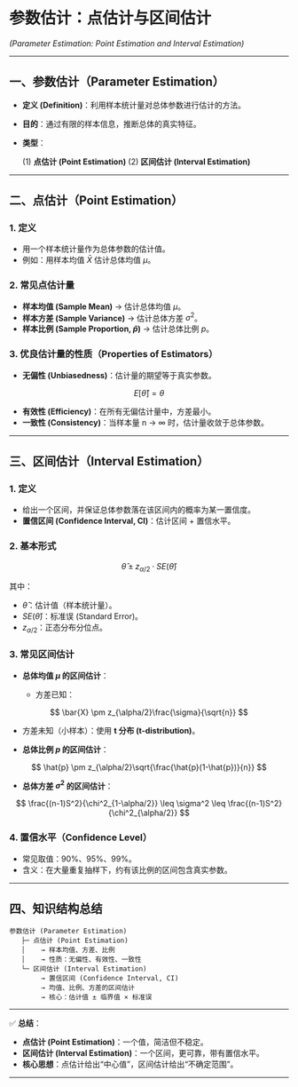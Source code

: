 

# 参数估计：点估计与区间估计

*(Parameter Estimation: Point Estimation and Interval Estimation)*

---

## 一、参数估计（Parameter Estimation）

* **定义 (Definition)**：利用样本统计量对总体参数进行估计的方法。
* **目的**：通过有限的样本信息，推断总体的真实特征。
* **类型**：

  (1) **点估计 (Point Estimation)**
  (2) **区间估计 (Interval Estimation)**

---

## 二、点估计（Point Estimation）

### 1. 定义

* 用一个样本统计量作为总体参数的估计值。
* 例如：用样本均值 $\bar{X}$ 估计总体均值 $\mu$。

### 2. 常见点估计量

* **样本均值 (Sample Mean)** → 估计总体均值 $\mu$。
* **样本方差 (Sample Variance)** → 估计总体方差 $\sigma^2$。
* **样本比例 (Sample Proportion, $\hat{p}$)** → 估计总体比例 $p$。

### 3. 优良估计量的性质（Properties of Estimators）

* **无偏性 (Unbiasedness)**：估计量的期望等于真实参数。

$$
E[\hat{\theta}] = \theta
$$
* **有效性 (Efficiency)**：在所有无偏估计量中，方差最小。
* **一致性 (Consistency)**：当样本量 n → ∞ 时，估计量收敛于总体参数。

---

## 三、区间估计（Interval Estimation）

### 1. 定义

* 给出一个区间，并保证总体参数落在该区间内的概率为某一置信度。
* **置信区间 (Confidence Interval, CI)**：估计区间 + 置信水平。

### 2. 基本形式

$$
\hat{\theta} \pm z_{\alpha/2} \cdot SE(\hat{\theta})
$$

其中：

* $\hat{\theta}$：估计值（样本统计量）。
* $SE(\hat{\theta})$：标准误 (Standard Error)。
* $z_{\alpha/2}$：正态分布分位点。

### 3. 常见区间估计

* **总体均值 $\mu$ 的区间估计**：

  * 方差已知：

$$
\bar{X} \pm z_{\alpha/2}\frac{\sigma}{\sqrt{n}}
$$
  * 方差未知（小样本）：使用 **t 分布 (t-distribution)**。

* **总体比例 $p$ 的区间估计**：

$$
\hat{p} \pm z_{\alpha/2}\sqrt{\frac{\hat{p}(1-\hat{p})}{n}}
$$

* **总体方差 $\sigma^2$ 的区间估计**：

$$
\frac{(n-1)S^2}{\chi^2_{1-\alpha/2}} \leq \sigma^2 \leq \frac{(n-1)S^2}{\chi^2_{\alpha/2}}
$$

### 4. 置信水平（Confidence Level）

* 常见取值：90%、95%、99%。
* 含义：在大量重复抽样下，约有该比例的区间包含真实参数。

---

## 四、知识结构总结

```
参数估计 (Parameter Estimation)
   ├─ 点估计 (Point Estimation)
   │    → 样本均值、方差、比例
   │    → 性质：无偏性、有效性、一致性
   └─ 区间估计 (Interval Estimation)
        → 置信区间 (Confidence Interval, CI)
        → 均值、比例、方差的区间估计
        → 核心：估计值 ± 临界值 × 标准误
```

---

✅ **总结**：

* **点估计 (Point Estimation)**：一个值，简洁但不稳定。
* **区间估计 (Interval Estimation)**：一个区间，更可靠，带有置信水平。
* **核心思想**：点估计给出“中心值”，区间估计给出“不确定范围”。

---


